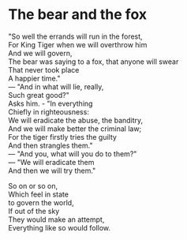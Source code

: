 # The bear and the fox

"So well the errands will run in the forest,\
For King Tiger when we will overthrow him\
And we will govern,\
The bear was saying to a fox, that anyone will swear\
That never took place\
A happier time."\
— "And in what will lie, really,\
Such great good?"\
Asks him. - "In everything\
Chiefly in righteousness:\
We will eradicate the abuse, the banditry,\
And we will make better the criminal law;\
For the tiger firstly tries the guilty\
And then strangles them."\
— "And you, what will you do to them?"\
— "We will eradicate them\
And then we will try them."

So on or so on,\
Which feel in state\
to govern the world,\
If out of the sky\
They would make an attempt,\
Everything like so would follow.
